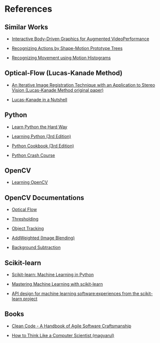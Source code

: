 # References


## Similar Works

* [Interactive Body-Driven Graphics for Augmented VideoPerformance](http://www.uni-miskolc.hu/~qgenagyd/references/Interactive%20Body-Driven%20Graphics%20for%20Augmented%20VideoPerformance.pdf)

* [Recognizing Actions by Shape-Motion Prototype Trees](http://www.uni-miskolc.hu/~qgenagyd/references/Recognizing%20Actions%20by%20Shape-Motion%20Prototype%20Trees.pdf)

* [Recognizing Movement using Motion Histograms](http://www.uni-miskolc.hu/~qgenagyd/references/RecognizingMovementusingMotionHistograms.pdf)


## Optical-Flow (Lucas-Kanade Method)

* [An Iterative Image Registration Technique with an Application to Stereo Vision (Lucas-Kanade Method original paper)](http://www.uni-miskolc.hu/~qgenagyd/references/lucas_kanade-1981.pdf)

* [Lucas-Kanade in a Nutshell](http://www.uni-miskolc.hu/~qgenagyd/references/Lucas-Kanade-in-a-nutshell.pdf)


## Python

* [Learn Python the Hard Way](http://www.uni-miskolc.hu/~qgenagyd/references/Learn_Python_the_Hard_Way(2014).pdf)

* [Learning Python (3rd Edition)](http://www.uni-miskolc.hu/~qgenagyd/references/OReilly%20Learning%20Python%20(3rd%20Edition).pdf)

* [Python Cookbook (3rd Edition)](http://www.uni-miskolc.hu/~qgenagyd/references/Python_Cookbook_3rd_Edition.pdf)

* [Python Crash Course](http://www.uni-miskolc.hu/~qgenagyd/references/Python_Crash_Course.pdf)


## OpenCV

* [Learning OpenCV](http://www.uni-miskolc.hu/~qgenagyd/references/OReilly%20Learning%20OpenCV.pdf)


## OpenCV Documentations

* [Optical Flow](https://docs.opencv.org/4.1.1/d4/dee/tutorial_optical_flow.html)

* [Thresholding](https://docs.opencv.org/4.1.1/d7/d4d/tutorial_py_thresholding.html)

* [Object Tracking](https://docs.opencv.org/3.4.9/dc/d6b/group__video__track.html#ga473e4b886d0bcc6b65831eb88ed93323)

* [AddWeighted (Image Blending)](https://docs.opencv.org/4.1.0/d2/de8/group__core__array.html#gafafb2513349db3bcff51f54ee5592a19)

* [Background Subtraction](https://docs.opencv.org/4.1.1/d1/dc5/tutorial_background_subtraction.html)


## Scikit-learn

* [Scikit-learn: Machine Learning in Python](http://www.uni-miskolc.hu/~qgenagyd/references/Scikit-learn:%20Machine%20Learning%20in%20Python.pdf)

* [Mastering Machine Learning with scikit-learn](http://www.uni-miskolc.hu/~qgenagyd/references/Gavin%20Hackeling-Mastering%20Machine%20Learning%20with%20scikit-learn-Packt%20Publishing%20(2014).pdf)

* [API design for machine learning software:experiences from the scikit-learn project](http://www.uni-miskolc.hu/~qgenagyd/references/API%20design%20for%20machine%20learning%20software:experiences%20from%20the%20scikit-learn%20project.pdf)


## Books

* [Clean Code - A Handbook of Agile Software Craftsmanship](http://www.uni-miskolc.hu/~qgenagyd/references/Clean_Code.pdf)

* [How to Think Like a Computer Scientist (magyarul)](http://www.uni-miskolc.hu/~qgenagyd/references/thinkcspy3.pdf)